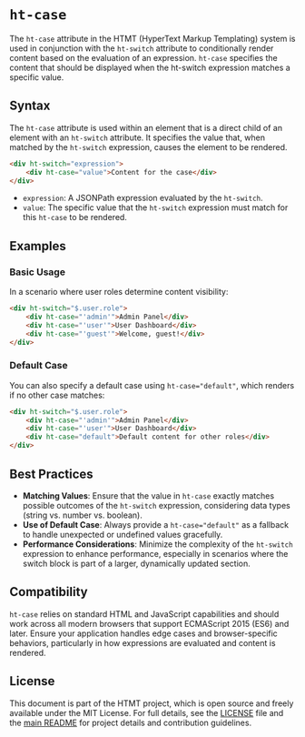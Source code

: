 # `ht-case`
The `ht-case` attribute in the HTMT (HyperText Markup Templating) system is used in conjunction with the `ht-switch` 
attribute to conditionally render content based on the evaluation of an expression. `ht-case` specifies the content that 
should be displayed when the ht-switch expression matches a specific value.

## Syntax
The `ht-case` attribute is used within an element that is a direct child of an element with an `ht-switch` attribute. It 
specifies the value that, when matched by the `ht-switch` expression, causes the element to be rendered.
```html
<div ht-switch="expression">
    <div ht-case="value">Content for the case</div>
</div>
```
- `expression`: A JSONPath expression evaluated by the `ht-switch`.
- `value`: The specific value that the `ht-switch` expression must match for this `ht-case` to be rendered.

## Examples
### Basic Usage
In a scenario where user roles determine content visibility: 
```html
<div ht-switch="$.user.role">
    <div ht-case="'admin'">Admin Panel</div>
    <div ht-case="'user'">User Dashboard</div>
    <div ht-case="'guest'">Welcome, guest!</div>
</div>
```

### Default Case
You can also specify a default case using `ht-case="default"`, which renders if no other case matches: 
```html
<div ht-switch="$.user.role">
    <div ht-case="'admin'">Admin Panel</div>
    <div ht-case="'user'">User Dashboard</div>
    <div ht-case="default">Default content for other roles</div>
</div>
```

## Best Practices
- **Matching Values**: Ensure that the value in `ht-case` exactly matches possible outcomes of the `ht-switch` expression, considering data types (string vs. number vs. boolean).
- **Use of Default Case**: Always provide a `ht-case="default"` as a fallback to handle unexpected or undefined values gracefully.
- **Performance Considerations**: Minimize the complexity of the `ht-switch` expression to enhance performance, especially in scenarios where the switch block is part of a larger, dynamically updated section.

## Compatibility
`ht-case` relies on standard HTML and JavaScript capabilities and should work across all modern browsers that support 
ECMAScript 2015 (ES6) and later. Ensure your application handles edge cases and browser-specific behaviors, particularly 
in how expressions are evaluated and content is rendered.

## License
This document is part of the HTMT project, which is open source and freely available under the MIT License. For full
details, see the [LICENSE](../LICENSE) file and the [main README](../README.md) for project details and contribution
guidelines.
